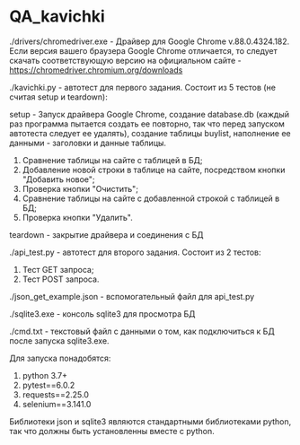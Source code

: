 # QA_kavichki


./drivers/chromedriver.exe - Драйвер для Google Chrome v.88.0.4324.182. Если версия вашего браузера Google Chrome отличается, то следует скачать соответствующую версию на официальном сайте - https://chromedriver.chromium.org/downloads

./kavichki.py - автотест для первого задания. Состоит из 5 тестов (не считая setup и teardown): 

setup - Запуск драйвера Google Chrome, создание database.db (каждый раз программа пытается создать ее повторно, так что перед запуском автотеста следует ее удалять), создание таблицы buylist, наполнение ее данными - заголовки и данные таблицы.
1. Сравнение таблицы на сайте с таблицей в БД;
2. Добавление новой строки в таблице на сайте, посредством кнопки "Добавить новое";
3. Проверка кнопки "Очистить"; 
4. Сравнение таблицы на сайте с добавленной строкой с таблицей в БД;
6. Проверка кнопки "Удалить".

teardown - закрытие драйвера и соединения с БД

./api_test.py - автотест для второго задания. Состоит из 2 тестов:
1. Тест GET запроса;
2. Тест POST запроса.

./json_get_example.json - вспомогательный файл для api_test.py

./sqlite3.exe - консоль sqlite3 для просмотра БД

./cmd.txt - текстовый файл с данными о том, как подключиться к БД после запуска sqlite3.exe.

Для запуска понадобятся:
1. python 3.7+
2. pytest==6.0.2
3. requests==2.25.0
4. selenium==3.141.0

Библиотеки json и sqlite3 являются стандартными библиотеками python, так что должны быть установленны вместе с python.
